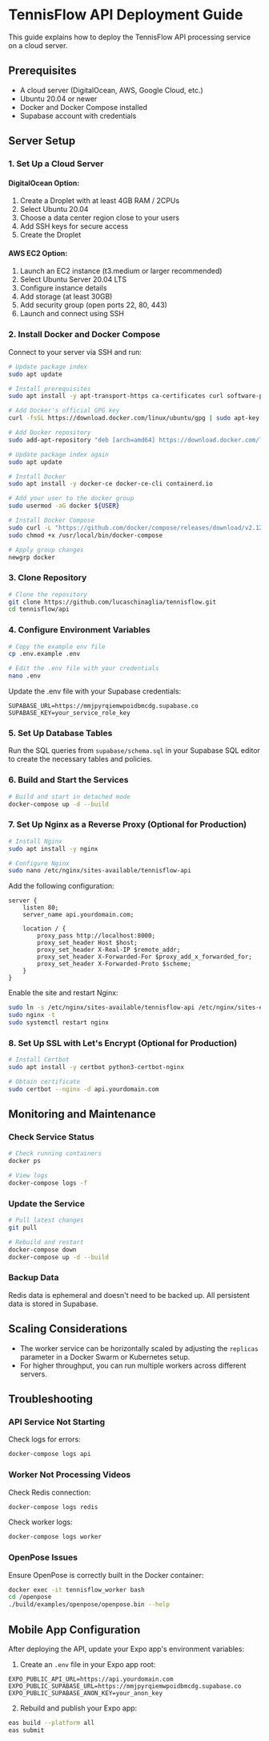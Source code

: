 # TennisFlow API Deployment Guide

This guide explains how to deploy the TennisFlow API processing service on a cloud server.

## Prerequisites

- A cloud server (DigitalOcean, AWS, Google Cloud, etc.)
- Ubuntu 20.04 or newer
- Docker and Docker Compose installed
- Supabase account with credentials

## Server Setup

### 1. Set Up a Cloud Server

#### DigitalOcean Option:
1. Create a Droplet with at least 4GB RAM / 2CPUs
2. Select Ubuntu 20.04
3. Choose a data center region close to your users
4. Add SSH keys for secure access
5. Create the Droplet

#### AWS EC2 Option:
1. Launch an EC2 instance (t3.medium or larger recommended)
2. Select Ubuntu Server 20.04 LTS
3. Configure instance details
4. Add storage (at least 30GB)
5. Add security group (open ports 22, 80, 443)
6. Launch and connect using SSH

### 2. Install Docker and Docker Compose

Connect to your server via SSH and run:

```bash
# Update package index
sudo apt update

# Install prerequisites
sudo apt install -y apt-transport-https ca-certificates curl software-properties-common

# Add Docker's official GPG key
curl -fsSL https://download.docker.com/linux/ubuntu/gpg | sudo apt-key add -

# Add Docker repository
sudo add-apt-repository "deb [arch=amd64] https://download.docker.com/linux/ubuntu $(lsb_release -cs) stable"

# Update package index again
sudo apt update

# Install Docker
sudo apt install -y docker-ce docker-ce-cli containerd.io

# Add your user to the docker group
sudo usermod -aG docker ${USER}

# Install Docker Compose
sudo curl -L "https://github.com/docker/compose/releases/download/v2.12.2/docker-compose-$(uname -s)-$(uname -m)" -o /usr/local/bin/docker-compose
sudo chmod +x /usr/local/bin/docker-compose

# Apply group changes
newgrp docker
```

### 3. Clone Repository

```bash
# Clone the repository
git clone https://github.com/lucaschinaglia/tennisflow.git
cd tennisflow/api
```

### 4. Configure Environment Variables

```bash
# Copy the example env file
cp .env.example .env

# Edit the .env file with your credentials
nano .env
```

Update the .env file with your Supabase credentials:

```
SUPABASE_URL=https://mmjpyrqiemwpoidbmcdg.supabase.co
SUPABASE_KEY=your_service_role_key
```

### 5. Set Up Database Tables

Run the SQL queries from `supabase/schema.sql` in your Supabase SQL editor to create the necessary tables and policies.

### 6. Build and Start the Services

```bash
# Build and start in detached mode
docker-compose up -d --build
```

### 7. Set Up Nginx as a Reverse Proxy (Optional for Production)

```bash
# Install Nginx
sudo apt install -y nginx

# Configure Nginx
sudo nano /etc/nginx/sites-available/tennisflow-api
```

Add the following configuration:

```nginx
server {
    listen 80;
    server_name api.yourdomain.com;

    location / {
        proxy_pass http://localhost:8000;
        proxy_set_header Host $host;
        proxy_set_header X-Real-IP $remote_addr;
        proxy_set_header X-Forwarded-For $proxy_add_x_forwarded_for;
        proxy_set_header X-Forwarded-Proto $scheme;
    }
}
```

Enable the site and restart Nginx:

```bash
sudo ln -s /etc/nginx/sites-available/tennisflow-api /etc/nginx/sites-enabled/
sudo nginx -t
sudo systemctl restart nginx
```

### 8. Set Up SSL with Let's Encrypt (Optional for Production)

```bash
# Install Certbot
sudo apt install -y certbot python3-certbot-nginx

# Obtain certificate
sudo certbot --nginx -d api.yourdomain.com
```

## Monitoring and Maintenance

### Check Service Status

```bash
# Check running containers
docker ps

# View logs
docker-compose logs -f
```

### Update the Service

```bash
# Pull latest changes
git pull

# Rebuild and restart
docker-compose down
docker-compose up -d --build
```

### Backup Data

Redis data is ephemeral and doesn't need to be backed up. All persistent data is stored in Supabase.

## Scaling Considerations

- The worker service can be horizontally scaled by adjusting the `replicas` parameter in a Docker Swarm or Kubernetes setup.
- For higher throughput, you can run multiple workers across different servers.

## Troubleshooting

### API Service Not Starting

Check logs for errors:
```bash
docker-compose logs api
```

### Worker Not Processing Videos

Check Redis connection:
```bash
docker-compose logs redis
```

Check worker logs:
```bash
docker-compose logs worker
```

### OpenPose Issues

Ensure OpenPose is correctly built in the Docker container:
```bash
docker exec -it tennisflow_worker bash
cd /openpose
./build/examples/openpose/openpose.bin --help
```

## Mobile App Configuration

After deploying the API, update your Expo app's environment variables:

1. Create an `.env` file in your Expo app root:
```
EXPO_PUBLIC_API_URL=https://api.yourdomain.com
EXPO_PUBLIC_SUPABASE_URL=https://mmjpyrqiemwpoidbmcdg.supabase.co
EXPO_PUBLIC_SUPABASE_ANON_KEY=your_anon_key
```

2. Rebuild and publish your Expo app:
```bash
eas build --platform all
eas submit
```
